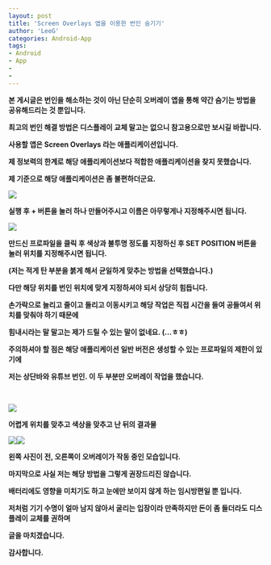 ```yaml
---
layout: post
title: 'Screen Overlays 앱을 이용한 번인 숨기기'
author: 'LeeG'
categories: Android-App
tags:
- Android
- App
-
-
---
```



<script> location.href='https://cafe.naver.com/develoid/837617' ; </script>

<p><p><b>본 게시글은 번인을 해소하는 것이 아닌 단순히 오버레이 앱을 통해 약간 숨기는 방법을 공유해드리는 것 뿐입니다.</b></p><p><b>최고의 번인 해결 방법은 디스플레이 교체 말고는 없으니 참고용으로만 보시길 바랍니다.</b></p></p><p><b></p><p>사용할 앱은 Screen Overlays 라는 애플리케이션입니다.</p><p>제 정보력의 한계로 해당 애플리케이션보다 적합한 애플리케이션을 찾지 못했습니다.</p><p><b></p><p>제 기준으로 해당 애플리케이션은 좀 불편하더군요.</p><p><b></p><p><img src="https://cafeptthumb-phinf.pstatic.net/MjAxODEyMTBfMjc0/MDAxNTQ0Mzc5ODYxMDI5.bE7bE04qqGn67KYBmuEYA7E2ZfYl8hd6PoP5QKB6y6Qg._SV-VcJexjli0ot2t07JwoVHnkLy0JY5UdGAdQP6ru0g.PNG.gugu0das/Screenshot_20181210-030734.png?type=w740"></p><p><b></p><p><b></p><p>실행 후 + 버튼을 눌러 하나 만들어주시고 이름은 아무렇게나 지정해주시면 됩니다.<b><b><p><img src="https://cafeptthumb-phinf.pstatic.net/MjAxODEyMTBfNzAg/MDAxNTQ0MzgwMTQwMTYz.6rF1V0zZIyFhnpT3lryhuEIvh-dA-_CKvvoK4t6n9A4g.2IGypllxSQSEfb0ryHSIZnbo-5OLoFWBQkILD12eTr4g.PNG.gugu0das/Screenshot_20181210-032651.png?type=w740"></p><p><b></p><p>만드신 프로파일을 클릭 후 색상과 불투명 정도를 지정하신 후&nbsp;SET POSITION 버튼을 눌러 위치를 지정해주시면 됩니다.</p><p>(저는 적게 탄 부분을 붉게 해서 균일하게 맞추는 방법을 선택했습니다.)</p><p><b></p><p>다만 해당 위치를 번인 위치에 맞게 지정하셔야 되서 상당히 힘듭니다.</p><p>손가락으로 늘리고 줄이고 돌리고 이동시키고 <b>해당 작업은 직접 시간을 들여 공들여서 위치를 맞춰야</b> 하기 때문에&nbsp;</p><p><b>힘내시라는 말 말고는 제가 드릴 수 있는 말이 없네요</b>. (...ㅎㅎ)</p><p><b></p><p>주의하셔야 할 점은 해당 애플리케이션 일반 버전은 생성할 수 있는 프로파일의 제한이 있기에</p><p>저는 상단바와 유튜브 번인.&nbsp;이 두 부분만 오버레이 작업을 했습니다.</p><p>&nbsp;</p></p><p><img src="https://cafeptthumb-phinf.pstatic.net/MjAxODEyMTBfMTc0/MDAxNTQ0Mzc5ODYxNTMw.IYOp8l6ih_3hSwigvZ1Qfg3jwX9dtbUEX47oWQMbtNQg.8lFn1Ksa-SNcnA2HoBNsBwoSPjXO6nOXk-kqnTusuy8g.PNG.gugu0das/Screenshot_20181210-031122.png?type=w740"><b></p><p><b></p><p>어렵게 위치를 맞추고 색상을 맞추고 난 뒤의 결과물</p><p><b><p><img src="https://cafeptthumb-phinf.pstatic.net/MjAxODEyMTBfMTA4/MDAxNTQ0Mzc5NzgwOTgy.QXLUMZeIAdeni0OqGFCdR4q-wG87IMa-HN3xGtTJdpMg.gs7by-sq0JLt1BRmS4Vg131rl91P1LaxsxBBNmLKuTEg.JPEG.gugu0das/IMG_20181210_030952.jpg?type=w740"><img src="https://cafeptthumb-phinf.pstatic.net/MjAxODEyMTBfMjI1/MDAxNTQ0Mzc5NzgxMjc4.nI2fWUuX_qhm94bSq1fm7hUl8Nh4dAFDtYVOmwiPKQUg.gaOHu4Q7qUANPu4tEhyYEKTLfSLR6_2uv4SDtRwYzHQg.JPEG.gugu0das/IMG_20181210_031017.jpg?type=w740"></p><p><b></p><p>왼쪽 사진이 전, 오른쪽이 오버레이가 작동 중인 모습입니다.</p><p><b></p><p>마지막으로 사실 저는 해당 방법을 그렇게 권장드리진 않습니다.</p><p>배터리에도 영향을 미치기도 하고 눈에만 보이지 않게 하는 임시방편일 뿐 입니다.</p></p><p><b></p><p>저처럼 기기 수명이 얼마 남지 않아서 굴리는 입장이라 만족하지만 돈이 좀 들더라도 디스플레이 교체를 권하며&nbsp;</p><p>글을 마치겠습니다.</p><p><b></p><p>감사합니다.</p>
